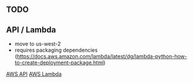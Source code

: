 TODO
----

API / Lambda
------------
- move to us-west-2
- requires packaging dependencies (https://docs.aws.amazon.com/lambda/latest/dg/lambda-python-how-to-create-deployment-package.html)
 
[AWS API](https://us-west-1.console.aws.amazon.com/apigateway/home?region=us-west-1#/apis/nkrpmrbtrg/resources/qe0vqvvzbh/methods/GET)
[AWS Lambda](https://us-west-1.console.aws.amazon.com/lambda/home?region=us-west-1#/functions/scrapeUPSL?tab=graph)